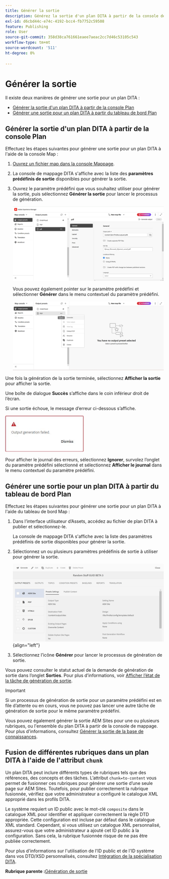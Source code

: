 ```yaml
---
title: Générer la sortie
description: Générez la sortie d'un plan DITA à partir de la console de plans et du tableau de bord des plans dans AEM Guides.
exl-id: d6cbd44c-e74c-4192-bcc4-fb7752c59508
feature: Publishing
role: User
source-git-commit: 358d38ca761661eaee7aeac2cc7d46c53105c543
workflow-type: tm+mt
source-wordcount: '511'
ht-degree: 0%

---
```


# Générer la sortie

Il existe deux manières de générer une sortie pour un plan DITA :

- [Générer la sortie d&#39;un plan DITA à partir de la console Plan](#generate-output-for-a-dita-map-from-the-map-console)
- [Générer une sortie pour un plan DITA à partir du tableau de bord Plan](#generate-output-for-a-dita-map-from-the-map-dashboard)

## Générer la sortie d&#39;un plan DITA à partir de la console Plan

Effectuez les étapes suivantes pour générer une sortie pour un plan DITA à l&#39;aide de la console Map :

1. [Ouvrez un fichier map dans la console Mappage](./open-files-map-console.md).
2. La console de mappage DITA s&#39;affiche avec la liste des **paramètres prédéfinis de sortie** disponibles pour générer la sortie.

3. Ouvrez le paramètre prédéfini que vous souhaitez utiliser pour générer la sortie, puis sélectionnez **Générer la sortie** pour lancer le processus de génération.

   <img src="images/generate-output-pdf.png" alt="onglet métadonnées" width="600">

   Vous pouvez également pointer sur le paramètre prédéfini et sélectionner **Générer** dans le menu contextuel du paramètre prédéfini.


   <img src="images/generate-preset-map-console.png" alt="onglet métadonnées" width="600">

Une fois la génération de la sortie terminée, sélectionnez **Afficher la sortie** pour afficher la sortie.

Une boîte de dialogue **Succès** s’affiche dans le coin inférieur droit de l’écran.

Si une sortie échoue, le message d’erreur ci-dessous s’affiche.

<img src="images/error-log.png" alt="journal des erreurs" width="250">

Pour afficher le journal des erreurs, sélectionnez **Ignorer**, survolez l’onglet du paramètre prédéfini sélectionné et sélectionnez **Afficher le journal** dans le menu contextuel du paramètre prédéfini.

## Générer une sortie pour un plan DITA à partir du tableau de bord Plan

Effectuez les étapes suivantes pour générer une sortie pour un plan DITA à l&#39;aide du tableau de bord Map :

1. Dans l’interface utilisateur d’Assets, accédez au fichier de plan DITA à publier et sélectionnez-le.

   La console de mappage DITA s&#39;affiche avec la liste des paramètres prédéfinis de sortie disponibles pour générer la sortie.

1. Sélectionnez un ou plusieurs paramètres prédéfinis de sortie à utiliser pour générer la sortie.

   ![](images/generate-multiple-outputs-uuid.png){align="left"}

1. Sélectionnez l’icône **Générer** pour lancer le processus de génération de sortie.


Vous pouvez consulter le statut actuel de la demande de génération de sortie dans l’onglet **Sorties**. Pour plus d’informations, voir [Afficher l’état de la tâche de génération de sortie](./generate-output-manage-process.md#view-the-status-of-the-output-generation-task).

>[!IMPORTANT]
>
> Si un processus de génération de sortie pour un paramètre prédéfini est en file d’attente ou en cours, vous ne pouvez pas lancer une autre tâche de génération de sortie pour le même paramètre prédéfini.

Vous pouvez également générer la sortie AEM Sites pour une ou plusieurs rubriques, ou l&#39;ensemble du plan DITA à partir de la console de mappage. Pour plus d’informations, consultez [Générer la sortie de la base de connaissances](web-editor-article-publishing.md#id218CK0U019I).

## Fusion de différentes rubriques dans un plan DITA à l&#39;aide de l&#39;attribut `chunk`

Un plan DITA peut inclure différents types de rubriques tels que des références, des concepts et des tâches. L’attribut `chunk=to-content` vous permet de fusionner ces rubriques pour générer une sortie d’une seule page sur AEM Sites. Toutefois, pour publier correctement la rubrique fusionnée, vérifiez que votre administrateur a configuré le catalogue XML approprié dans les profils DITA.

Le système requiert un ID public avec le mot-clé `composite` dans le catalogue XML pour identifier et appliquer correctement la règle DTD appropriée.
Cette configuration est incluse par défaut dans le catalogue XML standard. Cependant, si vous utilisez un catalogue XML personnalisé, assurez-vous que votre administrateur a ajouté cet ID public à la configuration. Sans cela, la rubrique fusionnée risque de ne pas être publiée correctement.

Pour plus d&#39;informations sur l&#39;utilisation de l&#39;ID public et de l&#39;ID système dans vos DTD/XSD personnalisés, consultez [Intégration de la spécialisation DITA](../cs-install-guide/dita-ot-specialization.md#integrate-dita-specialization-id211mb0e00xa).



**Rubrique parente :**&#x200B;[ Génération de sortie](generate-output.md)
